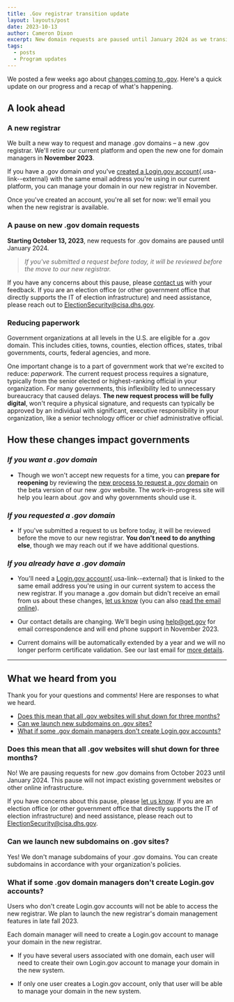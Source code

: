 ```yaml
---
title: .Gov registrar transition update
layout: layouts/post
date: 2023-10-13
author: Cameron Dixon
excerpt: New domain requests are paused until January 2024 as we transition to new infrastructure.
tags:
  - posts
  - Program updates
---
```


We posted a few weeks ago about [changes coming to .gov](/posts/2023/9/6/infrastructure-as-a-public-service/). Here's a quick update on our progress and a recap of what's happening.

## A look ahead

### A new registrar

We built a new way to request and manage .gov domains – a new .gov registrar. We'll retire our current platform and open the new one for domain managers in **November 2023**.

If you have a .gov domain *and* you've [created a Login.gov account](https://www.login.gov/create-an-account/){.usa-link--external} with the same email address you're using in our current platform, you can manage your domain in our new registrar in November. 

Once you've created an account, you're all set for now: we'll email you when the new registrar is available.

### A pause on new .gov domain requests

**Starting October 13, 2023**, new requests for .gov domains are paused until January 2024. 

> *If you've submitted a request before today, it will be reviewed before the move to our new registrar.*

If you have any concerns about this pause, please [contact us](../../contact) with your feedback. If you are an election office (or other government office that directly supports the IT of election infrastructure) and need assistance, please reach out to <ElectionSecurity@cisa.dhs.gov>.

### Reducing paperwork

Government organizations at all levels in the U.S. are eligible for a .gov domain. This includes cities, towns, counties, election offices, states, tribal governments, courts, federal agencies, and more. 

One important change is to a part of government work that we're excited to reduce: *paperwork*. The current request process requires a signature, typically from the senior elected or highest-ranking official in your organization. For many governments, this inflexibility led to unnecessary bureaucracy that caused delays. **The new request process will be fully digital**, won't require a physical signature, and requests can typically be approved by an individual with significant, executive responsibility in your organization, like a senior technology officer or chief administrative official.

## How these changes impact governments 

### *If you want a .gov domain*

- Though we won't accept new requests for a time, you can **prepare for reopening** by reviewing the [new process to request a .gov domain](/domains/before/) on the beta version of our new .gov website. The work-in-progress site will help you learn about .gov and why governments should use it. 

### *If you requested a .gov domain*

- If you've submitted a request to us before today, it will be reviewed before the move to our new registrar. **You don't need to do anything else**, though we may reach out if we have additional questions.

### *If you already have a .gov domain*

- You'll need a [Login.gov account](https://www.login.gov/create-an-account/){.usa-link--external} that is linked to the same email address you're using in our current system to access the new registrar. If you manage a .gov domain but didn't receive an email from us about these changes, [let us know](contact) (you can also [read the email online](/posts/2023/9/6/transition-email/#what-other-changes-impact-my-organization)).

- Our contact details are changing. We'll begin using <help@get.gov> for email correspondence and will end phone support in November 2023.

- Current domains will be automatically extended by a year and we will no longer perform certificate validation. See our last email for [more details](/posts/2023/9/6/transition-email/#what-other-changes-impact-my-organization).

- - -

## What we heard from you

Thank you for your questions and comments! Here are responses to what we heard.

* [Does this mean that all .gov websites will shut down for three months?](#does-this-mean-that-all-gov-websites-will-shut-down-for-three-months)
* [Can we launch new subdomains on .gov sites?](#can-we-launch-new-subdomains-on-gov-sites)
* [What if some .gov domain managers don't create Login.gov accounts?](#what-if-some-gov-domain-managers-dont-create-logingov-accounts)

### Does this mean that all .gov websites will shut down for three months?

No! We are pausing requests for new .gov domains from October 2023 until January 2024. This pause will not impact existing government websites or other online infrastructure.

If you have concerns about this pause, please [let us know](contact). If you are an election office (or other government office that directly supports the IT of election infrastructure) and need assistance, please reach out to <ElectionSecurity@cisa.dhs.gov>.

### Can we launch new subdomains on .gov sites?

Yes! We don't manage subdomains of your .gov domains. You can create subdomains in accordance with your organization's policies.

### What if some .gov domain managers don't create Login.gov accounts?

Users who don't create Login.gov accounts will not be able to access the new registrar. We plan to launch the new registrar's domain management features in late fall 2023.

Each domain manager will need to create a Login.gov account to manage your domain in the new registrar.

- If you have several users associated with one domain, each user will need to create their own Login.gov account to manage your domain in the new system.

- If only one user creates a Login.gov account, only that user will be able to manage your domain in the new system.
